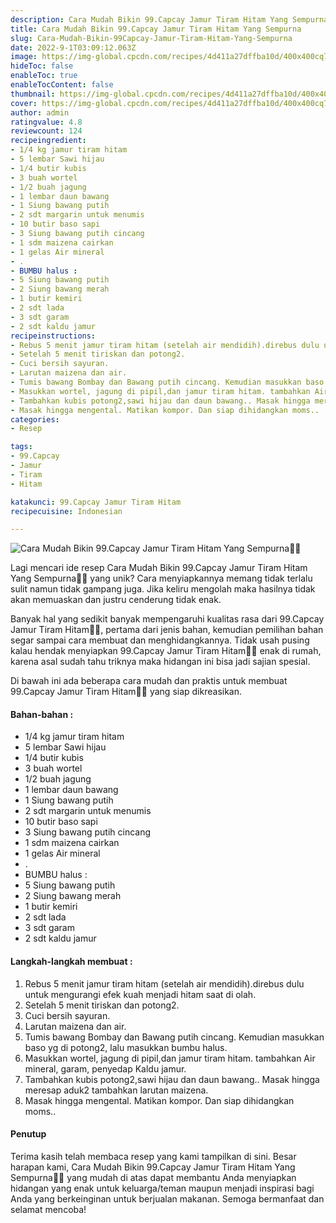 ```yaml
---
description: Cara Mudah Bikin 99.Capcay Jamur Tiram Hitam Yang Sempurna"
title: Cara Mudah Bikin 99.Capcay Jamur Tiram Hitam Yang Sempurna
slug: Cara-Mudah-Bikin-99Capcay-Jamur-Tiram-Hitam-Yang-Sempurna
date: 2022-9-1T03:09:12.063Z
image: https://img-global.cpcdn.com/recipes/4d411a27dffba10d/400x400cq70/photo.jpg
hideToc: false
enableToc: true
enableTocContent: false
thumbnail: https://img-global.cpcdn.com/recipes/4d411a27dffba10d/400x400cq70/photo.jpg
cover: https://img-global.cpcdn.com/recipes/4d411a27dffba10d/400x400cq70/photo.jpg
author: admin
ratingvalue: 4.8
reviewcount: 124
recipeingredient:
- 1/4 kg jamur tiram hitam
- 5 lembar Sawi hijau
- 1/4 butir kubis
- 3 buah wortel
- 1/2 buah jagung
- 1 lembar daun bawang
- 1 Siung bawang putih
- 2 sdt margarin untuk menumis
- 10 butir baso sapi
- 3 Siung bawang putih cincang
- 1 sdm maizena cairkan
- 1 gelas Air mineral
- .
- BUMBU halus :
- 5 Siung bawang putih
- 2 Siung bawang merah
- 1 butir kemiri
- 2 sdt lada
- 3 sdt garam
- 2 sdt kaldu jamur
recipeinstructions:
- Rebus 5 menit jamur tiram hitam (setelah air mendidih).direbus dulu untuk mengurangi efek kuah menjadi hitam saat di olah.
- Setelah 5 menit tiriskan dan potong2.
- Cuci bersih sayuran.
- Larutan maizena dan air.
- Tumis bawang Bombay dan Bawang putih cincang. Kemudian masukkan baso yg di potong2, lalu masukkan bumbu halus.
- Masukkan wortel, jagung di pipil,dan jamur tiram hitam. tambahkan Air mineral, garam, penyedap Kaldu jamur.
- Tambahkan kubis potong2,sawi hijau dan daun bawang.. Masak hingga meresap aduk2 tambahkan larutan maizena.
- Masak hingga mengental. Matikan kompor. Dan siap dihidangkan moms..
categories:
- Resep

tags:
- 99.Capcay
- Jamur
- Tiram
- Hitam

katakunci: 99.Capcay Jamur Tiram Hitam
recipecuisine: Indonesian

---
```


![Cara Mudah Bikin 99.Capcay Jamur Tiram Hitam Yang Sempurna👩‍🍳](https://img-global.cpcdn.com/recipes/4d411a27dffba10d/400x400cq70/photo.jpg)

Lagi mencari ide resep Cara Mudah Bikin 99.Capcay Jamur Tiram Hitam Yang Sempurna👩‍🍳 yang unik? Cara menyiapkannya memang tidak terlalu sulit namun tidak gampang juga. Jika keliru mengolah maka hasilnya tidak akan memuaskan dan justru cenderung tidak enak.

Banyak hal yang sedikit banyak mempengaruhi kualitas rasa dari 99.Capcay Jamur Tiram Hitam👩‍🍳, pertama dari jenis bahan, kemudian pemilihan bahan segar sampai cara membuat dan menghidangkannya. Tidak usah pusing kalau hendak menyiapkan 99.Capcay Jamur Tiram Hitam👩‍🍳 enak di rumah, karena asal sudah tahu triknya maka hidangan ini bisa jadi sajian spesial.

Di bawah ini ada beberapa cara mudah dan praktis untuk membuat 99.Capcay Jamur Tiram Hitam👩‍🍳 yang siap dikreasikan.

<!--inarticleads1-->

#### Bahan-bahan :

- 1/4 kg jamur tiram hitam
- 5 lembar Sawi hijau
- 1/4 butir kubis
- 3 buah wortel
- 1/2 buah jagung
- 1 lembar daun bawang
- 1 Siung bawang putih
- 2 sdt margarin untuk menumis
- 10 butir baso sapi
- 3 Siung bawang putih cincang
- 1 sdm maizena cairkan
- 1 gelas Air mineral
- .
- BUMBU halus :
- 5 Siung bawang putih
- 2 Siung bawang merah
- 1 butir kemiri
- 2 sdt lada
- 3 sdt garam
- 2 sdt kaldu jamur

<!--inarticleads2-->

#### Langkah-langkah membuat :

1. Rebus 5 menit jamur tiram hitam (setelah air mendidih).direbus dulu untuk mengurangi efek kuah menjadi hitam saat di olah.
1. Setelah 5 menit tiriskan dan potong2.
1. Cuci bersih sayuran.
1. Larutan maizena dan air.
1. Tumis bawang Bombay dan Bawang putih cincang. Kemudian masukkan baso yg di potong2, lalu masukkan bumbu halus.
1. Masukkan wortel, jagung di pipil,dan jamur tiram hitam. tambahkan Air mineral, garam, penyedap Kaldu jamur.
1. Tambahkan kubis potong2,sawi hijau dan daun bawang.. Masak hingga meresap aduk2 tambahkan larutan maizena.
1. Masak hingga mengental. Matikan kompor. Dan siap dihidangkan moms..

#### Penutup

Terima kasih telah membaca resep yang kami tampilkan di sini. Besar harapan kami, Cara Mudah Bikin 99.Capcay Jamur Tiram Hitam Yang Sempurna👩‍🍳 yang mudah di atas dapat membantu Anda menyiapkan hidangan yang enak untuk keluarga/teman maupun menjadi inspirasi bagi Anda yang berkeinginan untuk berjualan makanan. Semoga bermanfaat dan selamat mencoba!